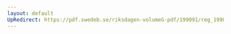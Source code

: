 ```yaml
---
layout: default
UpRedirect: https://pdf.swedeb.se/riksdagen-volumeG-pdf/199091/reg_199091/reg_199091_0310.pdf
---
```

